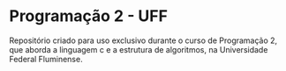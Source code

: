 # Programação 2 - UFF
Repositório criado para uso exclusivo durante o curso de Programação 2, que aborda a linguagem c e a estrutura de algoritmos, na Universidade Federal Fluminense.
